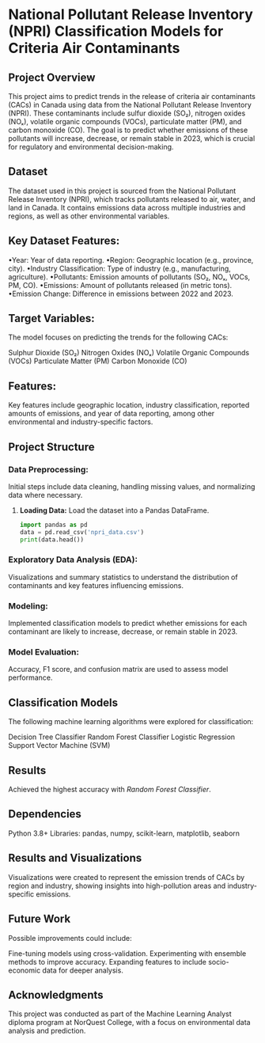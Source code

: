 # National Pollutant Release Inventory (NPRI) Classification Models for Criteria Air Contaminants
## Project Overview
This project aims to predict trends in the release of criteria air contaminants (CACs) in Canada using data from the National Pollutant Release Inventory (NPRI). These contaminants include sulfur dioxide (SO₂), nitrogen oxides (NOₓ), volatile organic compounds (VOCs), particulate matter (PM), and carbon monoxide (CO). The goal is to predict whether emissions of these pollutants will increase, decrease, or remain stable in 2023, which is crucial for regulatory and environmental decision-making.

## Dataset
The dataset used in this project is sourced from the National Pollutant Release Inventory (NPRI), which tracks pollutants released to air, water, and land in Canada. It contains emissions data across multiple industries and regions, as well as other environmental variables.

## Key Dataset Features:
•Year: Year of data reporting.
•Region: Geographic location (e.g., province, city).
•Industry Classification: Type of industry (e.g., manufacturing, agriculture).
•Pollutants: Emission amounts of pollutants (SO₂, NOₓ, VOCs, PM, CO).
•Emissions: Amount of pollutants released (in metric tons).
•Emission Change: Difference in emissions between 2022 and 2023.
## Target Variables: 
The model focuses on predicting the trends for the following CACs:

Sulphur Dioxide (SO₂)
Nitrogen Oxides (NOₓ)
Volatile Organic Compounds (VOCs)
Particulate Matter (PM)
Carbon Monoxide (CO)

## Features:
Key features include geographic location, industry classification, reported amounts of emissions, and year of data reporting, among other environmental and industry-specific factors.

## Project Structure
### Data Preprocessing: 
Initial steps include data cleaning, handling missing values, and normalizing data where necessary.
1. **Loading Data:**
   Load the dataset into a Pandas DataFrame.

   ```python
   import pandas as pd
   data = pd.read_csv('npri_data.csv')
   print(data.head())
   ```
### Exploratory Data Analysis (EDA): 
Visualizations and summary statistics to understand the distribution of contaminants and key features influencing emissions.
### Modeling: 
Implemented classification models to predict whether emissions for each contaminant are likely to increase, decrease, or remain stable in 2023.
### Model Evaluation: 
Accuracy, F1 score, and confusion matrix are used to assess model performance.

## Classification Models
The following machine learning algorithms were explored for classification:

Decision Tree Classifier
Random Forest Classifier
Logistic Regression
Support Vector Machine (SVM)

## Results
Achieved the highest accuracy with *Random Forest Classifier*.

## Dependencies
Python 3.8+
Libraries: pandas, numpy, scikit-learn, matplotlib, seaborn

## Results and Visualizations
Visualizations were created to represent the emission trends of CACs by region and industry, showing insights into high-pollution areas and industry-specific emissions.

## Future Work
Possible improvements could include:

Fine-tuning models using cross-validation.
Experimenting with ensemble methods to improve accuracy.
Expanding features to include socio-economic data for deeper analysis.

## Acknowledgments
This project was conducted as part of the Machine Learning Analyst diploma program at NorQuest College, with a focus on environmental data analysis and prediction.
